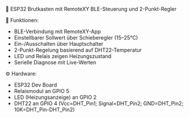 
  🐣 ESP32 Brutkasten mit RemoteXY BLE-Steuerung und 2-Punkt-Regler

🔧 Funktionen:
- BLE-Verbindung mit RemoteXY-App
- Einstellbarer Sollwert über Schieberegler (15–25°C)
- Ein-/Ausschalten über Hauptschalter
- 2-Punkt-Regelung basierend auf DHT22-Temperatur
- LED und Relais zeigen Heizungszustand
- Serielle Diagnose mit Live-Werten

⚙️ Hardware:
- ESP32 Dev Board
- Relaismodul an GPIO 5
- LED (Heizungsanzeige) an GPIO 2
- DHT22 an GPIO 4 
  (Vcc=DHT_Pin1; Signal=DHT_Pin2; GND=DHT_Pin2; 10K=DHT_Pin-DHT_Pin2)
